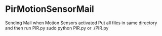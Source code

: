 # PirMotionSensorMail
Sending Mail when Motion Sensors activated
Put all files in same directory and then run PIR.py
sudo python PIR.py 
or 
./PIR.py

